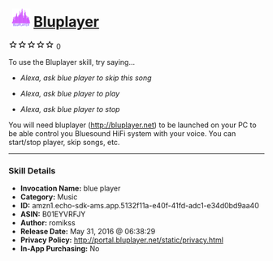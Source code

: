# &nbsp;<img src="skill_icon" alt="Bluplayer icon" width="36"> [Bluplayer](http://alexa.amazon.com/#skills/amzn1.echo-sdk-ams.app.5132f11a-e40f-41fd-adc1-e34d0bd9aa40)
![0 stars](../../images/ic_star_border_black_18dp_1x.png)![0 stars](../../images/ic_star_border_black_18dp_1x.png)![0 stars](../../images/ic_star_border_black_18dp_1x.png)![0 stars](../../images/ic_star_border_black_18dp_1x.png)![0 stars](../../images/ic_star_border_black_18dp_1x.png) 0

To use the Bluplayer skill, try saying...

* *Alexa, ask blue player to skip this song*

* *Alexa, ask blue player to play*

* *Alexa, ask blue player to stop*

You will need bluplayer (http://bluplayer.net) to be launched on your PC to be able control you Bluesound HiFi system with your voice. You can start/stop player, skip songs, etc.

***

### Skill Details

* **Invocation Name:** blue player
* **Category:** Music
* **ID:** amzn1.echo-sdk-ams.app.5132f11a-e40f-41fd-adc1-e34d0bd9aa40
* **ASIN:** B01EYVRFJY
* **Author:** romikss
* **Release Date:** May 31, 2016 @ 06:38:29
* **Privacy Policy:** http://portal.bluplayer.net/static/privacy.html
* **In-App Purchasing:** No
